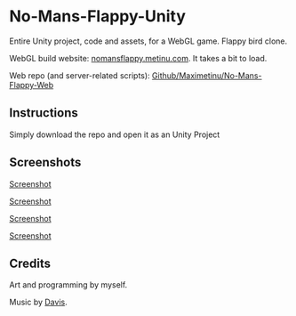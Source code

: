 # No-Mans-Flappy-Unity
Entire Unity project, code and assets, for a WebGL game. Flappy bird clone.

WebGL build website: [nomansflappy.metinu.com](http://nomansflappy.metinu.com/). It takes a bit to load.

Web repo (and server-related scripts): [Github/Maximetinu/No-Mans-Flappy-Web](https://github.com/Maximetinu/No-Mans-Flappy-web)

## Instructions
Simply download the repo and open it as an Unity Project

## Screenshots
[Screenshot](Images/screenshot-0.png)

[Screenshot](Images/screenshot-1.png)

[Screenshot](Images/screenshot-2.png)

[Screenshot](Images/screenshot-3.png)

## Credits
Art and programming by myself.

Music by [Davis](https://www.instagram.com/davisnievas/).
